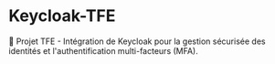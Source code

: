 # Keycloak-TFE
🔐 Projet TFE - Intégration de Keycloak pour la gestion sécurisée des identités et l'authentification multi-facteurs (MFA).
